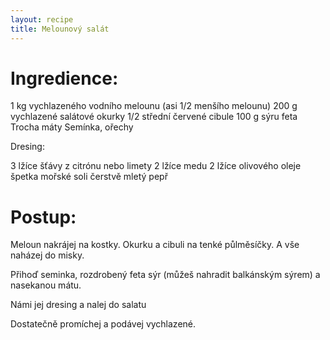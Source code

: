 ```yaml
---
layout: recipe
title: Melounový salát 
---
```


# Ingredience:

1 kg vychlazeného vodního melounu (asi 1/2 menšího melounu)
200 g vychlazené salátové okurky
1/2 střední červené cibule
100 g sýru feta
Trocha máty 
Semínka, ořechy 


Dresing:

3 lžíce šťávy z citrónu nebo limety
2 lžíce medu
2 lžíce olivového oleje
špetka mořské soli
čerstvě mletý pepř



# Postup: 
Meloun nakrájej na kostky. Okurku a cibuli na tenké půlměsíčky. A vše naházej do misky.

Přihoď seminka, rozdrobený feta sýr (můžeš nahradit balkánským sýrem) a nasekanou mátu.

Námi jej dresing a nalej do salatu

Dostatečně promíchej a podávej vychlazené.
